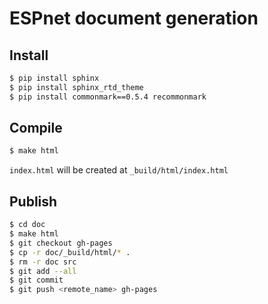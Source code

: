 # ESPnet document generation

## Install

```sh
$ pip install sphinx
$ pip install sphinx_rtd_theme
$ pip install commonmark==0.5.4 recommonmark
```

## Compile

```sh
$ make html
```

`index.html` will be created at `_build/html/index.html`

## Publish

```sh
$ cd doc
$ make html
$ git checkout gh-pages
$ cp -r doc/_build/html/* .
$ rm -r doc src 
$ git add --all
$ git commit 
$ git push <remote_name> gh-pages
```

